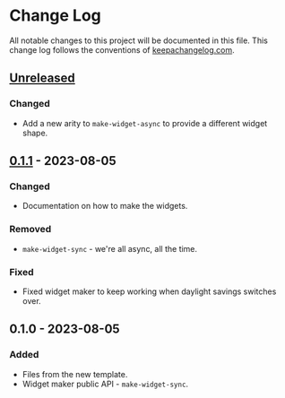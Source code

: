 # Change Log
All notable changes to this project will be documented in this file. This change log follows the conventions of [keepachangelog.com](http://keepachangelog.com/).

## [Unreleased]
### Changed
- Add a new arity to `make-widget-async` to provide a different widget shape.

## [0.1.1] - 2023-08-05
### Changed
- Documentation on how to make the widgets.

### Removed
- `make-widget-sync` - we're all async, all the time.

### Fixed
- Fixed widget maker to keep working when daylight savings switches over.

## 0.1.0 - 2023-08-05
### Added
- Files from the new template.
- Widget maker public API - `make-widget-sync`.

[Unreleased]: https://sourcehost.site/your-name/blackjack/compare/0.1.1...HEAD
[0.1.1]: https://sourcehost.site/your-name/blackjack/compare/0.1.0...0.1.1
